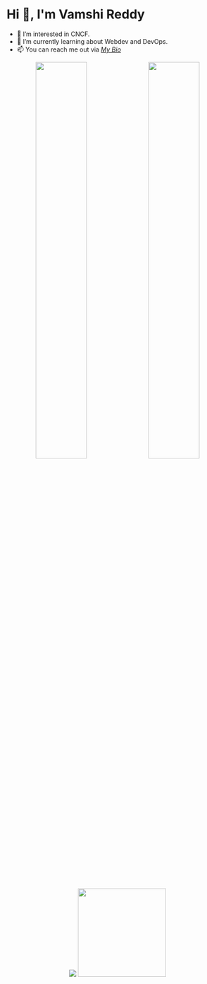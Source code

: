 # Hi 👋, I'm Vamshi Reddy
- 👀 I’m interested in CNCF.
- 🌱 I’m currently learning about Webdev and DevOps.
- 📫 You can reach me out via [*My Bio*](https://linktr.ee/vamshireddy02)

<!---
VamshiReddy02/VamshiReddy02 is a ✨ special ✨ repository because its `README.md` (this file) appears on your GitHub profile.
You can click the Preview link to take a look at your changes.
--->

<p align="center">
   <img width="48%" src="https://github-readme-stats.vercel.app/api?username=VamshiReddy02&show_icons=true&theme=tokyonight" />
   &ensp;
   <img width="48%" src="https://github-readme-streak-stats.herokuapp.com/?user=VamshiReddy02&theme=tokyonight" />
   <br>
   <img src="https://api.githubtrends.io/user/svg/VamshiReddy02/repos?time_range=three_months&group=other&loc_metric=changed&theme=classic" />
  <img src="https://api.githubtrends.io/user/svg/VamshiReddy02/langs?time_range=three_months&loc_metric=changed&compact=True&theme=classic" height="200" />
</p>

